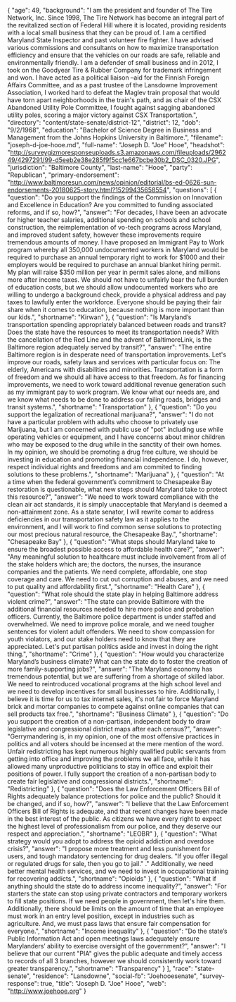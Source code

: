 {
  "age": 49,
  "background": "I am the president and founder of The Tire Network, Inc. Since 1998, The Tire Network has become an integral part of the revitalized section of Federal Hill where it is located, providing residents with a local small business that they can be proud of. I am a certified Maryland State Inspector and past volunteer fire fighter. I have advised various commissions and consultants on how to maximize transportation efficiency and ensure that the vehicles on our roads are safe, reliable and environmentally friendly. I am a defender of small business and in 2012, I took on the Goodyear Tire & Rubber Company for trademark infringement and won. I have acted as a political liaison –aid for the Finnish Foreign Affairs Committee, and as a past trustee of the Lansdowne Improvement Association, I worked hard to defeat the Maglev train proposal that would have torn apart neighborhoods in the train's path, and as chair of the CSX Abandoned Utility Pole Committee, I fought against sagging abandoned utility poles, scoring a major victory against CSX Transportation.",
  "directory": "content/state-senate/district-12",
  "district": 12,
  "dob": "9/2/1968",
  "education": "Bachelor of Science Degree in Business and Management from the Johns Hopkins University in Baltimore.",
  "filename": "joseph-d-joe-hooe.md",
  "full-name": "Joseph D. \"Joe\" Hooe",
  "headshot": "http://surveygizmoresponseuploads.s3.amazonaws.com/fileuploads/296249/4297291/99-d5eeb2e38e285f9f5cc1e667bcbe30b2_DSC_0320.JPG",
  "jurisdiction": "Baltimore County",
  "last-name": "Hooe",
  "party": "Republican",
  "primary-endorsement": "http://www.baltimoresun.com/news/opinion/editorial/bs-ed-0626-sun-endorsements-20180625-story.html?15299435658554",
  "questions": [
    {
      "question": "Do you support the findings of the Commission on Innovation and Excellence in Education? Are you committed to funding associated reforms, and if so, how?",
      "answer": "For decades, I have been an advocate for higher teacher salaries, additional spending on schools and school construction, the reimplementation of vo-tech programs across Maryland, and improved student safety, however these improvements require tremendous amounts of money. I have proposed an Immigrant Pay to Work program whereby all 350,000 undocumented workers in Maryland would be required to purchase an annual temporary right to work for $1000 and their employers would be required to purchase an annual blanket hiring permit. My plan will raise $350 million per year in permit sales alone, and millions more after income taxes. We should not have to unfairly bear the full burden of education costs, but we should allow undocumented workers who are willing to undergo a background check, provide a physical address and pay taxes to lawfully enter the workforce. Everyone should be paying their fair share when it comes to education, because nothing is more important than our kids.",
      "shortname": "Kirwan"
    },
    {
      "question": "Is Maryland’s transportation spending appropriately balanced between roads and transit? Does the state have the resources to meet its transportation needs? With the cancellation of the Red Line and the advent of BaltimoreLink, is the Baltimore region adequately served by transit?",
      "answer": "The entire Baltimore region is in desperate need of transportation improvements. Let's improve our roads, safety laws and services with particular focus on: The elderly, Americans with disabilities and minorities. Transportation is a form of freedom and we should all have access to that freedom. As for financing improvements, we need to work toward additional revenue generation such as my immigrant pay to work program. We know what our needs are, and we know what needs to be done to address our failing roads, bridges and transit systems.",
      "shortname": "Transportation"
    },
    {
      "question": "Do you support the legalization of recreational marijuana?",
      "answer": "I do not have a particular problem with adults who choose to privately use Marijuana, but I am concerned with public use of \"pot\" including use while operating vehicles or equipment, and I have concerns about minor children who may be exposed to the drug while in the sanctity of their own homes. In my opinion, we should be promoting a drug free culture, we should be investing in education and promoting financial independence. I do, however, respect individual rights and freedoms and am commited to finding solutions to these problems.",
      "shortname": "Marijuana"
    },
    {
      "question": "At a time when the federal government’s commitment to Chesapeake Bay restoration is questionable, what new steps should Maryland take to protect this resource?",
      "answer": "We need to work toward compliance with the clean air act standards, it is simply unacceptable that Maryland is deemed a non-attainment zone. As a state senator, I will rewrite comar to address deficiencies in our transportation safety law as it applies to the environment, and I will work to find common sense solutions to protecting our most precious natural resource, the Chesapeake Bay.",
      "shortname": "Chesapeake Bay"
    },
    {
      "question": "What steps should Maryland take to ensure the broadest possible access to affordable health care?",
      "answer": "Any meaningful solution to healthcare must include involvement from all of the stake holders which are; the doctors, the nurses, the insurance companies and the patients. We need complete, affordable, one stop coverage and care. We need to cut out corruption and abuses, and we need to put quality and affordability first.",
      "shortname": "Health Care"
    },
    {
      "question": "What role should the state play in helping Baltimore address violent crime?",
      "answer": "The state can provide Baltimore with the additional financial resources needed to hire more police and probation officers. Currently, the Baltimore police department is under staffed and overwhelmed. We need to improve police morale, and we need tougher sentences for violent adult offenders. We need to show compassion for youth violators, and our stake holders need to know that they are appreciated. Let's put partisan politics aside and invest in doing the right thing.",
      "shortname": "Crime"
    },
    {
      "question": "How would you characterize Maryland’s business climate? What can the state do to foster the creation of more family-supporting jobs?",
      "answer": "The Maryland economy has tremendous potential, but we are suffering from a shortage of skilled labor. We need to reintroduced vocational programs at the high school level and we need to develop incentives for small businesses to hire. Additionally, I believe it is time for us to tax internet sales, it's not fair to force Maryland brick and mortar companies to compete against online companies that can sell products tax free.",
      "shortname": "Business Climate"
    },
    {
      "question": "Do you support the creation of a non-partisan, independent body to draw legislative and congressional district maps after each census?",
      "answer": "Gerrymandering is, in my opinion, one of the most offensive practices in politics and all voters should be incensed at the mere mention of the word. Unfair redistricting has kept numerous highly qualified public servants from getting into office and improving the problems we all face, while it has allowed many unproductive politicians to stay in office and exploit their positions of power. I fully support the creation of a non-partisan body to create fair legislative and congressional districts.",
      "shortname": "Redistricting"
    },
    {
      "question": "Does the Law Enforcement Officers Bill of Rights adequately balance protections for police and the public? Should it be changed, and if so, how?",
      "answer": "I believe that the Law Enforcement Officers Bill of Rights is adequate, and that recent changes have been made in the best interest of the public. As citizens we have every right to expect the highest level of professionalism from our police, and they deserve our respect and appreciation.",
      "shortname": "LEOBR"
    },
    {
      "question": "What strategy would you adopt to address the opioid addiction and overdose crisis?",
      "answer": "I propose more treatment and less punishment for users, and tough mandatory sentencing for drug dealers. \"If you offer illegal or regulated drugs for sale, then you go to jail.\" .\" Additionally, we need better mental health services, and we need to invest in occupational training for recovering addicts.",
      "shortname": "Opioids"
    },
    {
      "question": "What if anything should the state do to address income inequality?",
      "answer": "For starters the state can stop using private contractors and temporary workers to fill state positions. If we need people in government, then let's hire them. Additionally, there should be limits on the amount of time that an employee must work in an entry level position, except in industries such as agriculture. And, we must pass laws that ensure fair compensation for everyone.",
      "shortname": "Income inequality"
    },
    {
      "question": "Do the state’s Public Information Act and open meetings laws adequately ensure Marylanders’ ability to exercise oversight of the government?",
      "answer": "I believe that our current \"PIA\" gives the public adequate and timely access to records of all 3 branches, however we should consistently work toward greater transparency.",
      "shortname": "Transparency"
    }
  ],
  "race": "state-senate",
  "residence": "Lansdowne",
  "social-fb": "Joehooesenate",
  "survey-response": true,
  "title": "Joseph D. \"Joe\" Hooe",
  "web": "http://www.joehooe.org"
}
